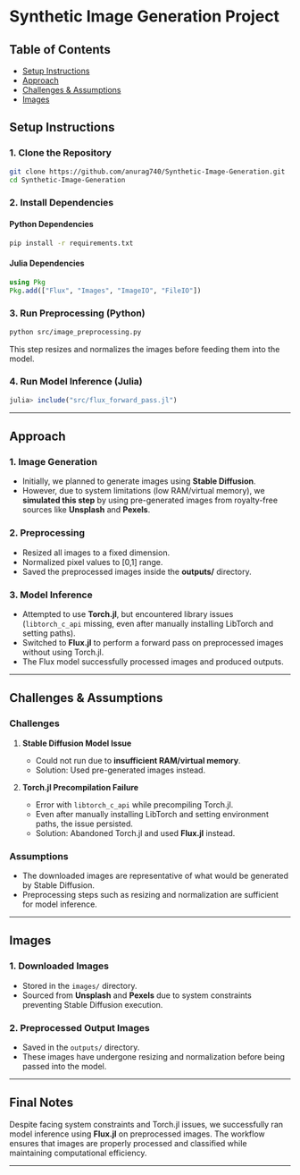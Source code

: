 # Synthetic Image Generation Project

## Table of Contents
- [Setup Instructions](#setup-instructions)
- [Approach](#approach)
- [Challenges & Assumptions](#challenges--assumptions)
- [Images](#images)

## Setup Instructions

### **1. Clone the Repository**
```bash
git clone https://github.com/anurag740/Synthetic-Image-Generation.git
cd Synthetic-Image-Generation
```

### **2. Install Dependencies**
#### **Python Dependencies**
```bash
pip install -r requirements.txt
```
#### **Julia Dependencies**
```julia
using Pkg
Pkg.add(["Flux", "Images", "ImageIO", "FileIO"])
```

### **3. Run Preprocessing (Python)**
```bash
python src/image_preprocessing.py
```
This step resizes and normalizes the images before feeding them into the model.

### **4. Run Model Inference (Julia)**
```julia
julia> include("src/flux_forward_pass.jl")
```

---

## Approach
### **1. Image Generation**
- Initially, we planned to generate images using **Stable Diffusion**.
- However, due to system limitations (low RAM/virtual memory), we **simulated this step** by using pre-generated images from royalty-free sources like **Unsplash** and **Pexels**.

### **2. Preprocessing**
- Resized all images to a fixed dimension.
- Normalized pixel values to [0,1] range.
- Saved the preprocessed images inside the **outputs/** directory.

### **3. Model Inference**
- Attempted to use **Torch.jl**, but encountered library issues (`libtorch_c_api` missing, even after manually installing LibTorch and setting paths).
- Switched to **Flux.jl** to perform a forward pass on preprocessed images without using Torch.jl.
- The Flux model successfully processed images and produced outputs.

---

## Challenges & Assumptions
### **Challenges**
1. **Stable Diffusion Model Issue**
   - Could not run due to **insufficient RAM/virtual memory**.
   - Solution: Used pre-generated images instead.

2. **Torch.jl Precompilation Failure**
   - Error with `libtorch_c_api` while precompiling Torch.jl.
   - Even after manually installing LibTorch and setting environment paths, the issue persisted.
   - Solution: Abandoned Torch.jl and used **Flux.jl** instead.

### **Assumptions**
- The downloaded images are representative of what would be generated by Stable Diffusion.
- Preprocessing steps such as resizing and normalization are sufficient for model inference.

---

## Images
### **1. Downloaded Images**
- Stored in the `images/` directory.
- Sourced from **Unsplash** and **Pexels** due to system constraints preventing Stable Diffusion execution.

### **2. Preprocessed Output Images**
- Saved in the `outputs/` directory.
- These images have undergone resizing and normalization before being passed into the model.

---

## Final Notes
Despite facing system constraints and Torch.jl issues, we successfully ran model inference using **Flux.jl** on preprocessed images. The workflow ensures that images are properly processed and classified while maintaining computational efficiency.

---
